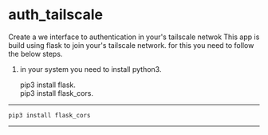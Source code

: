 # auth_tailscale
Create a we interface to authentication in your's tailscale netwok 
This app is build using flask to join your's tailscale network.
for this you need to follow the below steps.
1. in your system you need to install python3.
   
    pip3 install flask.  
    pip3 install flask_cors.
     

---
    pip3 install flask_cors

---

